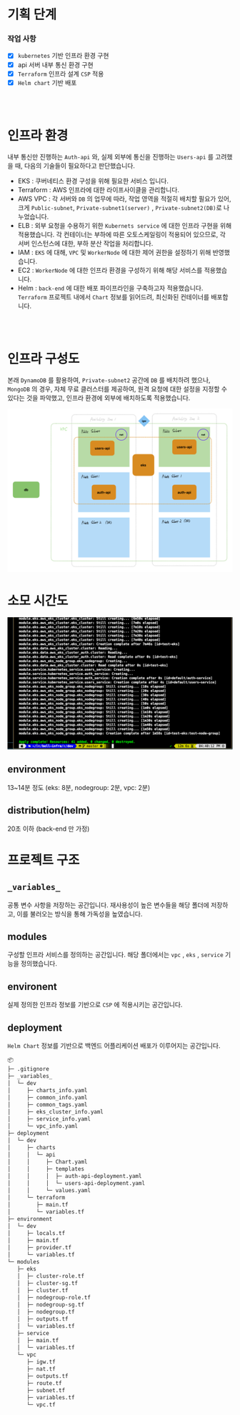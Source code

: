 # 기획 단계

### 작업 사항
- [X] `kubernetes` 기반 인프라 환경 구현
- [X] api 서버 내부 통신 환경 구현
- [X] `Terraform` 인프라 설계 `CSP` 적용
- [X] `Helm chart` 기반 배포

</br>
</br>


# 인프라 환경
내부 통신만 진행하는 `Auth-api` 와, 실제 외부에 통신을 진행하는 `Users-api` 를 고려했을 때, 다음의 기술들이 필요하다고 판단했습니다.
- EKS : 쿠버네티스 환경 구성을 위해 필요한 서비스 입니다.
- Terraform : AWS 인프라에 대한 라이프사이클을 관리합니다.
- AWS VPC : 각 서버와 `DB` 의 업무에 따라, 작업 영역을 적절히 배치할 필요가 있어, 크게 `Public-subnet`, `Private-subnet1(server)` , `Private-subnet2(DB)`로 나누었습니다.
- ELB : 외부 요청을 수용하기 위한 `Kubernets service` 에 대한 인프라 구현을 위해 적용했습니다. 각 컨테이너는 부하에 따른 오토스케일링이 적용되어 있으므로, 각 서버 인스턴스에 대한, 부하 분산 작업을 처리합니다.
- IAM : `EKS` 에 대해, `VPC` 및 `WorkerNode` 에 대한 제어 권한을 설정하기 위해 반영했습니다.
- EC2 : `WorkerNode` 에 대한 인프라 환경을 구성하기 위해 해당 서비스를 적용했습니다.
- Helm : `back-end` 에 대한 배포 파이프라인을 구축하고자 적용했습니다. `Terraform` 프로젝트 내에서 `Chart` 정보를 읽어드려, 최신화된 컨테이너를 배포합니다.

</br>
</br>


# 인프라 구성도
본래 `DynamoDB` 를 활용하여, `Private-subnet2` 공간에 `DB` 를 배치하려 했으나, `MongoDB` 의 경우, 자체 무료 클러스터를 제공하여, 원격 요청에 대한 설정을 지정할 수 있다는 것을 파악했고, 인프라 환경에 외부에 배치하도록 적용했습니다.

![인프라 환경](./images/인프라%20환경.png)

# 소모 시간도
![environment](./images/environment.png)
## environment
13~14분 정도 (eks: 8분, nodegroup: 2분, vpc: 2분)

## distribution(helm)
20초 이하 (back-end 만 가정)


# 프로젝트 구조

## `_variables_`
공통 변수 사항을 저장하는 공간입니다. 재사용성이 높은 변수들을 해당 폴더에 저장하고, 이를 불러오는 방식을 통해 가독성을 높였습니다. 

## modules
구성할 인프라 서비스를 정의하는 공간입니다. 해당 폴더에서는 `vpc` , `eks` , `service` 기능을 정의했습니다.

## environent
실제 정의한 인프라 정보를 기반으로 `CSP` 에 적용시키는 공간입니다.

## deployment
`Helm Chart` 정보를 기반으로 백엔드 어플리케이션 배포가 이루어지는 공간입니다.


```
📦 
├─ .gitignore
├─ _variables_
│  └─ dev
│     ├─ charts_info.yaml
│     ├─ common_info.yaml
│     ├─ common_tags.yaml
│     ├─ eks_cluster_info.yaml
│     ├─ service_info.yaml
│     └─ vpc_info.yaml
├─ deployment
│  └─ dev
│     ├─ charts
│     │  └─ api
│     │     ├─ Chart.yaml
│     │     ├─ templates
│     │     │  ├─ auth-api-deployment.yaml
│     │     │  └─ users-api-deployment.yaml
│     │     └─ values.yaml
│     └─ terraform
│        ├─ main.tf
│        └─ variables.tf
├─ environment
│  └─ dev
│     ├─ locals.tf
│     ├─ main.tf
│     ├─ provider.tf
│     └─ variables.tf
└─ modules
   ├─ eks
   │  ├─ cluster-role.tf
   │  ├─ cluster-sg.tf
   │  ├─ cluster.tf
   │  ├─ nodegroup-role.tf
   │  ├─ nodegroup-sg.tf
   │  ├─ nodegroup.tf
   │  ├─ outputs.tf
   │  └─ variables.tf
   ├─ service
   │  ├─ main.tf
   │  └─ variables.tf
   └─ vpc
      ├─ igw.tf
      ├─ nat.tf
      ├─ outputs.tf
      ├─ route.tf
      ├─ subnet.tf
      ├─ variables.tf
      └─ vpc.tf
```
